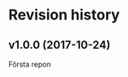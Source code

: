 Revision history
=======================================


v1.0.0 (2017-10-24)
---------------------------------------
Första repon
